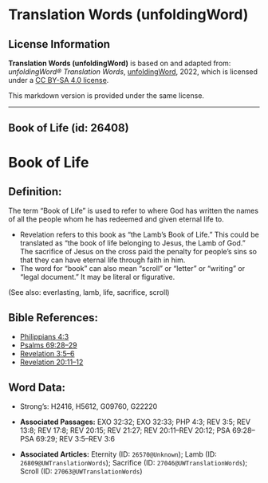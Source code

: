 # Translation Words (unfoldingWord)

## License Information

**Translation Words (unfoldingWord)** is based on and adapted from: _unfoldingWord® Translation Words_, [unfoldingWord](https://unfoldingword.org/utw), 2022, which is licensed under a [CC BY-SA 4.0 license](https://creativecommons.org/licenses/by-sa/4.0/legalcode.en).

This markdown version is provided under the same license.



--------------------------------

## Book of Life (id: 26408)

Book of Life
============

Definition:
-----------

The term “Book of Life” is used to refer to where God has written the names of all the people whom he has redeemed and given eternal life to.

* Revelation refers to this book as “the Lamb’s Book of Life.” This could be translated as “the book of life belonging to Jesus, the Lamb of God.” The sacrifice of Jesus on the cross paid the penalty for people’s sins so that they can have eternal life through faith in him.
* The word for “book” can also mean “scroll” or “letter” or “writing” or “legal document.” It may be literal or figurative.

(See also: everlasting, lamb, life, sacrifice, scroll)

Bible References:
-----------------

* [Philippians 4:3](https://ref.ly/Phil4:3)
* [Psalms 69:28–29](https://ref.ly/Ps69:28-Ps69:29)
* [Revelation 3:5–6](https://ref.ly/Rev3:5-Rev3:6)
* [Revelation 20:11–12](https://ref.ly/Rev20:11-Rev20:12)

Word Data:
----------

* Strong’s: H2416, H5612, G09760, G22220

* **Associated Passages:** EXO 32:32; EXO 32:33; PHP 4:3; REV 3:5; REV 13:8; REV 17:8; REV 20:15; REV 21:27; REV 20:11–REV 20:12; PSA 69:28–PSA 69:29; REV 3:5–REV 3:6
* **Associated Articles:** Eternity (ID: `26570@Unknown`); Lamb (ID: `26809@UWTranslationWords`); Sacrifice (ID: `27046@UWTranslationWords`); Scroll (ID: `27063@UWTranslationWords`)


